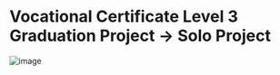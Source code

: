 # Vocational Certificate Level 3 Graduation Project -> Solo Project

![image](https://github.com/user-attachments/assets/ebc3a82a-9772-45ec-a742-bdde22e46157)
